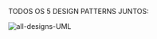 TODOS OS 5 DESIGN PATTERNS JUNTOS:

![all-designs-UML](https://github.com/luizhabaeb/GBertoti---FATEC/assets/82103455/85916177-b997-4bfb-84eb-e70e6e31d8f7)



